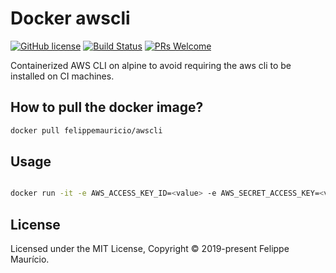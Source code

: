 # Docker awscli
[![GitHub license](https://img.shields.io/badge/license-MIT-blue.svg)](https://github.com/felippemauricio/docker-awscli/blob/master/LICENSE.md)
[![Build Status](https://travis-ci.org/felippemauricio/docker-awscli.svg?branch=master)](https://travis-ci.org/felippemauricio/docker-awscli)
[![PRs Welcome](https://img.shields.io/badge/PRs-welcome-brightgreen.svg)](https://github.com/felippemauricio/awscli/pulls)

Containerized AWS CLI on alpine to avoid requiring the aws cli to be installed on CI machines.

## How to pull the docker image?

```sh
docker pull felippemauricio/awscli
```

## Usage

```sh

docker run -it -e AWS_ACCESS_KEY_ID=<value> -e AWS_SECRET_ACCESS_KEY=<value> -e AWS_DEFAULT_REGION=<value> felippemauricio/awscli sh
```

## License

Licensed under the MIT License, Copyright © 2019-present Felippe Maurício.

